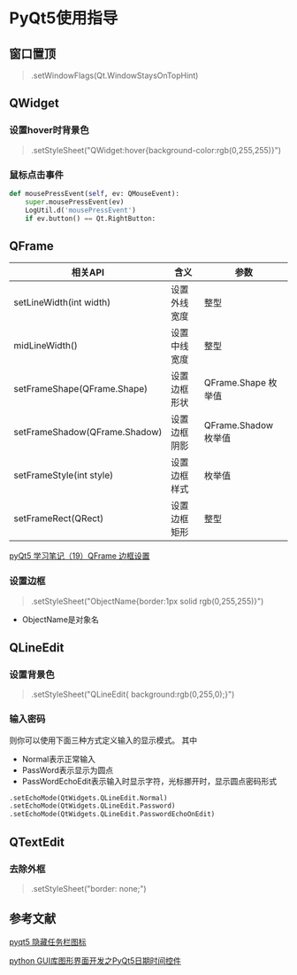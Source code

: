 # PyQt5使用指导

## 窗口置顶

> .setWindowFlags(Qt.WindowStaysOnTopHint)

## QWidget

### 设置hover时背景色

> .setStyleSheet("QWidget:hover{background-color:rgb(0,255,255)}")

### 鼠标点击事件

```python
def mousePressEvent(self, ev: QMouseEvent):
    super.mousePressEvent(ev)
    LogUtil.d('mousePressEvent')
    if ev.button() == Qt.RightButton:
```

## QFrame

相关API|	含义|	参数
---|---|---
setLineWidth(int width)|	设置外线宽度|	整型
midLineWidth()|	设置中线宽度|	整型
setFrameShape(QFrame.Shape)|	设置边框形状|	QFrame.Shape 枚举值
setFrameShadow(QFrame.Shadow)|	设置边框阴影|	QFrame.Shadow 枚举值
setFrameStyle(int style)|	设置边框样式|	枚举值
setFrameRect(QRect)|	设置边框矩形|	整型

[pyQt5 学习笔记（19）QFrame 边框设置](https://blog.csdn.net/qq_17351161/article/details/102987451)

### 设置边框

> .setStyleSheet("ObjectName{border:1px solid rgb(0,255,255)}")

* ObjectName是对象名

## QLineEdit

### 设置背景色

> .setStyleSheet("QLineEdit{ background:rgb(0,255,0);}")

### 输入密码

则你可以使用下面三种方式定义输入的显示模式。
其中

* Normal表示正常输入
* PassWord表示显示为圆点
* PassWordEchoEdit表示输入时显示字符，光标挪开时，显示圆点密码形式

```python
.setEchoMode(QtWidgets.QLineEdit.Normal)
.setEchoMode(QtWidgets.QLineEdit.Password)
.setEchoMode(QtWidgets.QLineEdit.PasswordEchoOnEdit)
```

## QTextEdit

### 去除外框

> .setStyleSheet("border: none;")

## 参考文献

[pyqt5 隐藏任务栏图标](https://blog.csdn.net/marwenx/article/details/107226153)

[python GUI库图形界面开发之PyQt5日期时间控件](http://www.ay1.cc/article/1674029746095845314.html)
